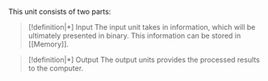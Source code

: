This unit consists of two parts:

>[!definition|*] Input
>The input unit takes in information, which will be ultimately presented in binary. This information can be stored in [[Memory]].

>[!definition|*] Output
>The output units provides the processed results to the computer.

